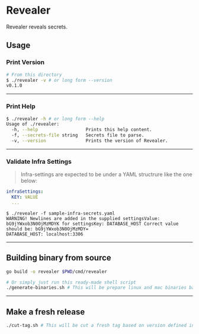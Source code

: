 # Revealer
Revealer reveals secrets.

## Usage

### Print Version
```sh
# From this directory
$ ./revealer -v # or long form --version
v0.1.0
```

---
### Print Help
```sh
$ ./revealer -h # or long form --help
Usage of ./revealer:
  -h, --help                  Prints this help content.
  -f, --secrets-file string   Secrets file to parse.
  -v, --version               Prints the version of Revealer.
```

---
### Validate Infra Settings
>  Infra-settings are expected to be under a YAML structrure like the one below:
```yaml
infraSettings:
  KEY: VALUE
  ...
```

```
$ ./revealer -f sample-infra-secrets.yaml
WARNING! Newlines are added in the supplied settingsValue: bG9jYWxob3N0OjMzMDYK for settingsKey: DATABASE_HOST Correct value should be: bG9jYWxob3N0OjMzMDY=
DATABASE_HOST: localhost:3306
```

---
## Building binary from source
```sh
go build -o revealer $PWD/cmd/revealer

# Or simply just run this ready-made shell script
./generate-binaries.sh # This will be prepare linux and mac binaries based on the latest version (defined in version.go)
```

---
## Make a fresh release
```sh
./cut-tag.sh # This will be cut a fresh tag based on version defined in version.go and pushes the same to Github.
```
